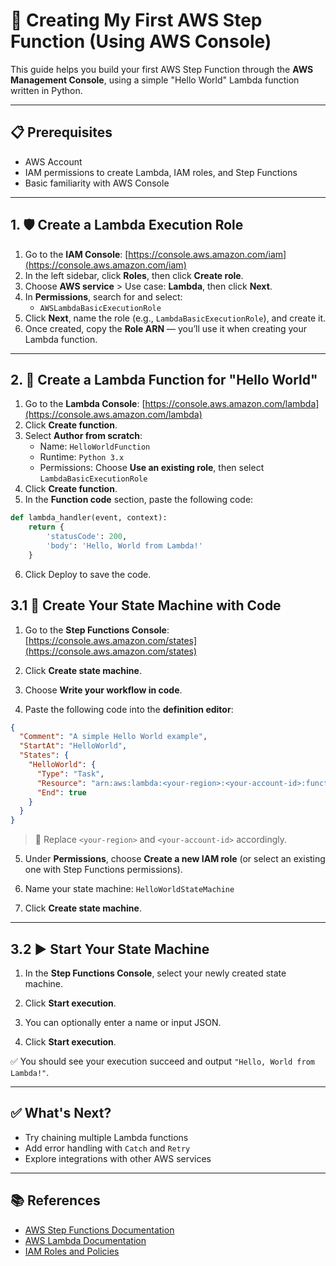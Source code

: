 # 🚀 Creating My First AWS Step Function (Using AWS Console)

This guide helps you build your first AWS Step Function through the **AWS Management Console**, using a simple "Hello World" Lambda function written in Python.

---

## 📋 Prerequisites

- AWS Account
- IAM permissions to create Lambda, IAM roles, and Step Functions
- Basic familiarity with AWS Console

---

## 1. 🛡️ Create a Lambda Execution Role

1. Go to the **IAM Console**: [https://console.aws.amazon.com/iam](https://console.aws.amazon.com/iam)
2. In the left sidebar, click **Roles**, then click **Create role**.
3. Choose **AWS service** > Use case: **Lambda**, then click **Next**.
4. In **Permissions**, search for and select:
   - `AWSLambdaBasicExecutionRole`
5. Click **Next**, name the role (e.g., `LambdaBasicExecutionRole`), and create it.
6. Once created, copy the **Role ARN** — you’ll use it when creating your Lambda function.

---

## 2. 🐍 Create a Lambda Function for "Hello World"

1. Go to the **Lambda Console**: [https://console.aws.amazon.com/lambda](https://console.aws.amazon.com/lambda)
2. Click **Create function**.
3. Select **Author from scratch**:
   - Name: `HelloWorldFunction`
   - Runtime: `Python 3.x`
   - Permissions: Choose **Use an existing role**, then select `LambdaBasicExecutionRole`
4. Click **Create function**.
5. In the **Function code** section, paste the following code:


```python
def lambda_handler(event, context):
    return {
        'statusCode': 200,
        'body': 'Hello, World from Lambda!'
    }
```
6. Click Deploy to save the code.

## 3.1 📄 Create Your State Machine with Code

1. Go to the **Step Functions Console**: [https://console.aws.amazon.com/states](https://console.aws.amazon.com/states)

2. Click **Create state machine**.

3. Choose **Write your workflow in code**.

4. Paste the following code into the **definition editor**:

```json
{
  "Comment": "A simple Hello World example",
  "StartAt": "HelloWorld",
  "States": {
    "HelloWorld": {
      "Type": "Task",
      "Resource": "arn:aws:lambda:<your-region>:<your-account-id>:function:HelloWorldFunction",
      "End": true
    }
  }
}
```

> 📝 Replace `<your-region>` and `<your-account-id>` accordingly.

5. Under **Permissions**, choose **Create a new IAM role** (or select an existing one with Step Functions permissions).

6. Name your state machine: `HelloWorldStateMachine`

7. Click **Create state machine**.

---

## 3.2 ▶️ Start Your State Machine

1. In the **Step Functions Console**, select your newly created state machine.

2. Click **Start execution**.

3. You can optionally enter a name or input JSON.

4. Click **Start execution**.

✅ You should see your execution succeed and output `"Hello, World from Lambda!"`.

---

## ✅ What's Next?

* Try chaining multiple Lambda functions
* Add error handling with `Catch` and `Retry`
* Explore integrations with other AWS services

---

## 📚 References

* [AWS Step Functions Documentation](https://docs.aws.amazon.com/step-functions/latest/dg/welcome.html)
* [AWS Lambda Documentation](https://docs.aws.amazon.com/lambda/latest/dg/welcome.html)
* [IAM Roles and Policies](https://docs.aws.amazon.com/IAM/latest/UserGuide/id_roles.html)


